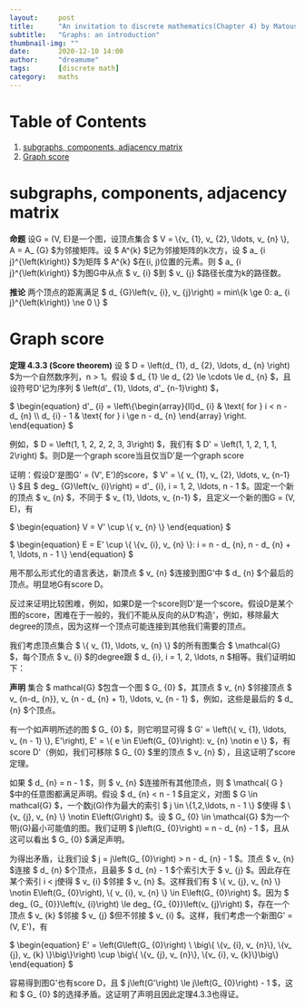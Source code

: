 ```yaml
---
layout:     post
title:      "An invitation to discrete mathematics(Chapter 4) by Matousek"
subtitle:   "Graphs: an introduction"
thumbnail-img: ""
date:       2020-12-10 14:00
author:     "dreamume"
tags: 		[discrete math]
category:   maths
---
```

<head>
    <script src="https://cdn.mathjax.org/mathjax/latest/MathJax.js?config=TeX-AMS-MML_HTMLorMML" type="text/javascript"></script>
    <script type="text/x-mathjax-config">
        MathJax.Hub.Config({
            tex2jax: {
            skipTags: ['script', 'noscript', 'style', 'textarea', 'pre'],
            inlineMath: [['$','$']]
            }
        });
    </script>
</head>

# Table of Contents

1.  [subgraphs, components, adjacency matrix](#orgacd61fa)
2.  [Graph score](#org4fc6a3c)


<a id="orgacd61fa"></a>

# subgraphs, components, adjacency matrix

**命题** 设G = (V, E)是一个图，设顶点集合 $ V = \\{v_ {1}, v_ {2}, \\ldots, v_ {n} \\}, A = A_ {G} $为邻接矩阵。设 $ A^{k} $记为邻接矩阵的k次方，设 $ a_ {i j}^{\\left(k\\right)} $为矩阵 $ A^{k} $在(i, j)位置的元素。则 $ a_ {i j}^{\\left(k\\right)} $为图G中从点 $ v_ {i} $到 $ v_ {j} $路径长度为k的路径数。

**推论** 两个顶点的距离满足 $ d_ {G}\\left(v_ {i}, v_ {j}\\right) = min\\{k \\ge 0: a_ {i j}^{\\left(k\\right)} \\ne 0 \\} $


<a id="org4fc6a3c"></a>

# Graph score

**定理 4.3.3 (Score theorem)** 设 $ D = \\left(d_ {1}, d_ {2}, \\ldots, d_ {n} \\right) $为一个自然数序列，n > 1。假设 $ d_ {1} \\le d_ {2} \\le \\cdots \\le d_ {n} $，且设符号D'记为序列 $ \\left(d'_ {1}, \\ldots, d'_ {n-1}\\right) $，

$ \\begin{equation} d'_ {i} = \\left\\{\\begin{array}{ll}d_ {i} & \\text{ for } i < n - d_ {n} \\\\ d_ {i} - 1 & \\text{ for } i \\ge n - d_ {n} \\end{array} \\right. \\end{equation} $

例如，$ D = \\left(1, 1, 2, 2, 2, 3, 3\\right) $，我们有 $ D' = \\left(1, 1, 2, 1, 1, 2\\right) $。则D是一个graph score当且仅当D'是一个graph score

证明：假设D'是图G' = (V', E')的score，$ V' = \\{ v_ {1}, v_ {2}, \\ldots, v_ {n-1} \\} $且 $ deg_ {G}\\left(v_ {i}\\right) = d'_ {i}, i = 1, 2, \\ldots, n - 1 $。固定一个新的顶点 $ v_ {n} $，不同于 $ v_ {1}, \\ldots, v_ {n-1} $，且定义一个新的图G = (V, E)，有

$ \\begin{equation} V = V' \\cup \\{ v_ {n} \\} \\end{equation} $

$ \\begin{equation} E = E' \\cup \\{ \\{v_ {i}, v_ {n} \\}: i = n - d_ {n}, n - d_ {n} + 1, \\ldots, n - 1 \\} \\end{equation} $

用不那么形式化的语言表达，新顶点 $ v_ {n} $连接到图G'中 $ d_ {n} $个最后的顶点。明显地G有score D。

反过来证明比较困难，例如，如果D是一个score则D'是一个score。假设D是某个图的score，困难在于一般的，我们不能从反向的从D‘构造'，例如，移除最大degree的顶点，因为这样一个顶点可能连接到其他我们需要的顶点。

我们考虑顶点集合 $ \\{ v_ {1}, \\ldots, v_ {n} \\} $的所有图集合 $ \\mathcal{G} $，每个顶点 $ v_ {i} $的degree跟 $ d_ {i}, i = 1, 2, \\ldots, n $相等。我们证明如下：

**声明** 集合 $ mathcal{G} $包含一个图 $ G_ {0} $，其顶点 $ v_ {n} $邻接顶点 $ v_ {n-d_ {n}}, v_ {n - d_ {n} + 1}, \\ldots, v_ {n - 1} $，例如，这些是最后的 $ d_ {n} $个顶点。

有一个如声明所述的图 $ G_ {0} $，则它明显可得 $ G' = \\left(\\{ v_ {1}, \\ldots, v_ {n - 1} \\}, E'\\right), E' = \\{ e \\in E\\left(G_ {0}\\right): v_ {n} \\notin e \\} $，有score D'（例如，我们可移除 $ G_ {0} $里的顶点 $ v_ {n} $），且这证明了score定理。

如果 $ d_ {n} = n - 1 $，则 $ v_ {n} $连接所有其他顶点，则 $ \\mathcal{ G } $中的任意图都满足声明。假设 $ d_ {n} < n - 1 $且定义，对图 $ G \\in mathcal{G} $，一个数j(G)作为最大的索引 $ j \\in \\{1,2,\\ldots, n - 1 \\} $使得 $ \\{v_ {j}, v_ {n} \\} \\notin E\\left(G\\right) $。设 $ G_ {0} \\in \\mathcal{G} $为一个带j(G)最小可能值的图。我们证明 $ j\\left(G_ {0}\\right) = n - d_ {n} - 1 $，且从这可以看出 $ G_ {0} $满足声明。

为得出矛盾，让我们设 $ j = j\\left(G_ {0}\\right) > n - d_ {n} - 1 $。顶点 $ v_ {n} $连接 $ d_ {n} $个顶点，且最多 $ d_ {n} - 1 $个索引大于 $ v_ {j} $。因此存在某个索引 i < j使得 $ v_ {i} $邻接 $ v_ {n} $。这样我们有 $ \\{ v_ {j}, v_ {n} \\} \\notin E\\left(G_ {0}\\right), \\{ v_ {i}, v_ {n} \\} \\in E\\left(G_ {0}\\right) $。因为 $ deg_ {G_ {0}}\\left(v_ {i}\\right) \\le deg_ {G_ {0}}\\left(v_ {j}\\right) $，存在一个顶点 $ v_ {k} $邻接 $ v_ {j} $但不邻接 $ v_ {i} $。这样，我们考虑一个新图G' = (V, E')，有

$ \\begin{equation} E' = \\left(G\\left(G_ {0}\\right) \\ \\big\\{ \\{v_ {i}, v_ {n}\\}, \\{v_ {j}, v_ {k} \\}\\big\\}\\right) \\cup \\big\\{ \\{v_ {j}, v_ {n}\\}, \\{v_ {i}, v_ {k}\\}\\big\\} \\end{equation} $

容易得到图G'也有score D，且 $ j\\left(G'\\right) \\le j\\left(G_ {0}\\right) - 1 $，这和 $ G_ {0} $的选择矛盾。这证明了声明且因此定理4.3.3也得证。
